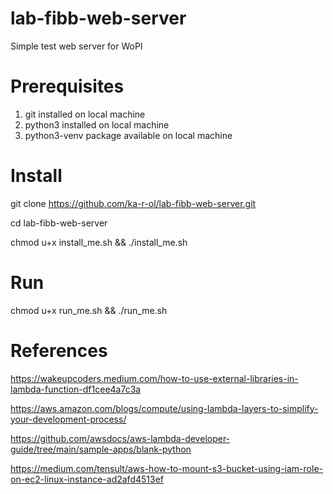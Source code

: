 # lab-fibb-web-server
Simple test web server for WoPl


Prerequisites
============
1. git installed on local machine
2. python3 installed on local machine
3. python3-venv package available on local machine
 
Install
=======
git clone https://github.com/ka-r-ol/lab-fibb-web-server.git

cd lab-fibb-web-server

chmod u+x install_me.sh && ./install_me.sh

Run
=====
chmod u+x run_me.sh && ./run_me.sh

References
=======
https://wakeupcoders.medium.com/how-to-use-external-libraries-in-lambda-function-df1cee4a7c3a

https://aws.amazon.com/blogs/compute/using-lambda-layers-to-simplify-your-development-process/


https://github.com/awsdocs/aws-lambda-developer-guide/tree/main/sample-apps/blank-python


https://medium.com/tensult/aws-how-to-mount-s3-bucket-using-iam-role-on-ec2-linux-instance-ad2afd4513ef


